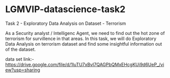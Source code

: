 # LGMVIP-datascience-task2

Task 2 - Exploratory Data Analysis on Dataset - Terrorism

As a Security analyst / Intelligenc Agent, we need to find out the hot zone of terrorism for survillence in that areas. In this task, we will do Exploratory Data Analysis on terrorism dataset and find some insightful information out of the dataset.


data set link:- https://drive.google.com/file/d/1luTU7xBvI7QAGPbQMxEHcgKUi9d6UeP_/view?usp=sharing
